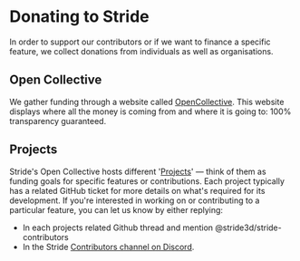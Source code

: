 ﻿# Donating to Stride
In order to support our contributors or if we want to finance a specific feature, we collect donations from individuals as well as organisations. 

## Open Collective
We gather funding through a website called [OpenCollective](https://opencollective.com/stride3d). This website displays where all the money is coming from and where it is going to: 100% transparency guaranteed.

## Projects
Stride's Open Collective hosts different '[Projects](https://opencollective.com/stride3d/projects)' — think of them as funding goals for specific features or contributions. Each project typically has a related GitHub ticket for more details on what's required for its development. If you're interested in working on or contributing to a particular feature, you can let us know by either replying:
 - In each projects related Github thread and mention @stride3d/stride-contributors 
 - In the Stride [Contributors channel on Discord](https://discord.gg/bDhMhGVHvD).
